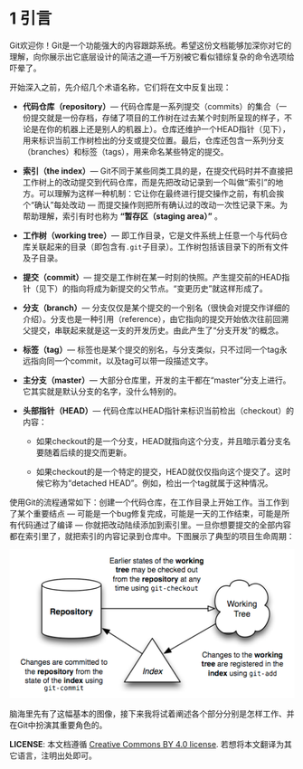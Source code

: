 # 1 引言

Git欢迎你！Git是一个功能强大的内容跟踪系统。希望这份文档能够加深你对它的理解，向你展示出它底层设计的简洁之道—千万别被它看似错综复杂的命令选项给吓晕了。

开始深入之前，先介绍几个术语名称，它们将在文中反复出现：

* **代码仓库（repository）**— 代码仓库是一系列提交（commits）的集合（一份提交就是一份存档，存储了项目的工作树在过去某个时刻所呈现的样子，不论是在你的机器上还是别人的机器上）。仓库还维护一个HEAD指针（见下），用来标识当前工作树检出的分支或提交位置。最后，仓库还包含一系列分支（branches）和标签（tags），用来命名某些特定的提交。

* **索引（the index）**— Git不同于某些同类工具的是，在提交代码时并不直接把工作树上的改动提交到代码仓库，而是先把改动记录到一个叫做“索引”的地方。可以理解为这样一种机制：它让你在最终进行提交操作之前，有机会挨个“确认”每处改动 — 而提交操作则把所有确认过的改动一次性记录下来。为帮助理解，索引有时也称为 **“暂存区（staging area）”** 。

* **工作树（working tree）**— 即工作目录，它是文件系统上任意一个与代码仓库关联起来的目录（即包含有`.git`子目录）。工作树包括该目录下的所有文件及子目录。

* **提交（commit）**— 提交是工作树在某一时刻的快照。产生提交前的HEAD指针（见下）的指向将成为新提交的父节点。“变更历史”就这样形成了。

* **分支（branch）**— 分支仅仅是某个提交的一个别名（很快会对提交作详细的介绍）。分支也是一种引用（reference），由它指向的提交开始依次往前回溯父提交，串联起来就是这一支的开发历史。由此产生了“分支开发”的概念。

* **标签（tag）**— 标签也是某个提交的别名，与分支类似，只不过同一个tag永远指向同一个commit，以及tag可以带一段描述文字。

* **主分支（master）**— 大部分仓库里，开发的主干都在“master”分支上进行。它其实就是默认分支的名字，没什么特别的。

* **头部指针（HEAD）**— 代码仓库以HEAD指针来标识当前检出（checkout）的内容：

  - 如果checkout的是一个分支，HEAD就指向这个分支，并且暗示着分支名要随着后续的提交而更新。

  - 如果checkout的是一个特定的提交，HEAD就仅仅指向这个提交了。这时候它称为“detached HEAD”。例如，检出一个tag就属于这种情况。

使用Git的流程通常如下：创建一个代码仓库，在工作目录上开始工作。当工作到了某个重要结点 — 可能是一个bug修复完成，可能是一天的工作结束，可能是所有代码通过了编译 —
 你就把改动陆续添加到索引里。一旦你想要提交的全部内容都在索引里了，就把索引的内容记录到仓库中。下图展示了典型的项目生命周期：


![项目生命周期](images/lifecycle.png)

脑海里先有了这幅基本的图像，接下来我将试着阐述各个部分分别是怎样工作、并在Git中扮演其重要角色的。

**LICENSE**: 本文档遵循 [Creative Commons BY 4.0 license](https://creativecommons.org/licenses/by/4.0/legalcode). 若想将本文翻译为其它语言，注明出处即可。
